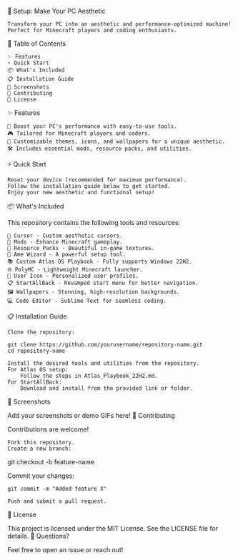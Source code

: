 🌟 Setup: Make Your PC Aesthetic

    Transform your PC into an aesthetic and performance-optimized machine!
    Perfect for Minecraft players and coding enthusiasts.

📖 Table of Contents

    ✨ Features
    ⚡ Quick Start
    📦 What's Included
    📋 Installation Guide
    📸 Screenshots
    🤝 Contributing
    📄 License

✨ Features

    🚀 Boost your PC's performance with easy-to-use tools.
    🎮 Tailored for Minecraft players and coders.
    🎨 Customizable themes, icons, and wallpapers for a unique aesthetic.
    🛠️ Includes essential mods, resource packs, and utilities.

⚡ Quick Start

    Reset your device (recommended for maximum performance).
    Follow the installation guide below to get started.
    Enjoy your new aesthetic and functional setup!

📦 What's Included

This repository contains the following tools and resources:

    🎯 Cursor - Custom aesthetic cursors.
    📂 Mods - Enhance Minecraft gameplay.
    🎨 Resource Packs - Beautiful in-game textures.
    🧙 Ame Wizard - A powerful setup tool.
    📚 Custom Atlas OS Playbook - Fully supports Windows 22H2.
    🌐 PolyMC - Lightweight Minecraft launcher.
    👤 User Icon - Personalized user profiles.
    📋 StartAllBack - Revamped start menu for better navigation.
    🖼️ Wallpapers - Stunning, high-resolution backgrounds.
    💻 Code Editor - Sublime Text for seamless coding.

📋 Installation Guide

    Clone the repository:

    git clone https://github.com/yourusername/repository-name.git
    cd repository-name

    Install the desired tools and utilities from the repository.
    For Atlas OS setup:
        Follow the steps in Atlas_Playbook_22H2.md.
    For StartAllBack:
        Download and install from the provided link or folder.

📸 Screenshots


Add your screenshots or demo GIFs here!
🤝 Contributing

Contributions are welcome!

    Fork this repository.
    Create a new branch:

git checkout -b feature-name

Commit your changes:

    git commit -m "Added feature X"

    Push and submit a pull request.

📄 License

This project is licensed under the MIT License. See the LICENSE file for details.
💬 Questions?

Feel free to open an issue or reach out!

